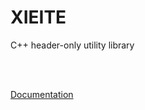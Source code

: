 # **XIEITE**
C++ header-only utility library

<br/><br/>

[Documentation](https://github.com/Eczbek/xieite/tree/main/docs/xieite.md)
